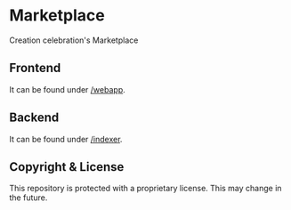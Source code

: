 # Marketplace

Creation celebration's Marketplace

## Frontend

It can be found under [/webapp](https://github.com/SenCodeMaker/creationMarketplace/tree/master/webapp).

## Backend

It can be found under [/indexer](https://github.com/SenCodeMaker/creationMarketplace/tree/master/indexer).

## Copyright & License

This repository is protected with a proprietary license. This may change in the future.
